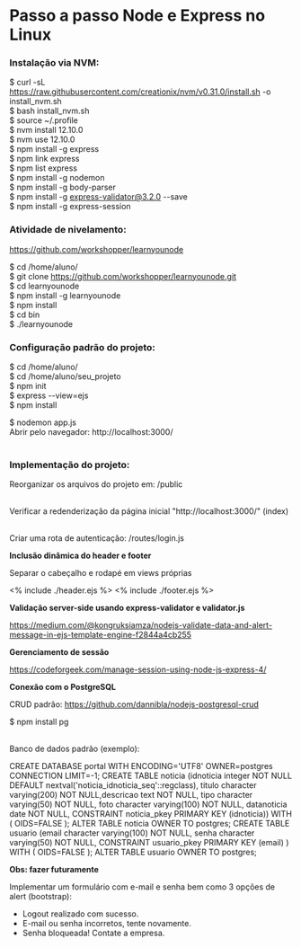 # Passo a passo Node e Express no Linux

### Instalação via NVM:

$ curl -sL https://raw.githubusercontent.com/creationix/nvm/v0.31.0/install.sh -o install_nvm.sh <br>
$ bash install_nvm.sh <br>
$ source ~/.profile <br>
$ nvm install 12.10.0 <br>
$ nvm use 12.10.0 <br>
$ npm install -g express <br>
$ npm link express <br>
$ npm list express <br>
$ npm install -g nodemon <br>
\$ npm install -g body-parser <br>
\$ npm install -g express-validator@3.2.0 --save <br>
$ npm install -g express-session

### Atividade de nivelamento:

https://github.com/workshopper/learnyounode <br>

$ cd /home/aluno/ <br>
$ git clone https://github.com/workshopper/learnyounode.git <br>
$ cd learnyounode <br>
$ npm install -g learnyounode <br>
$ npm install <br>
$ cd bin <br>
\$ ./learnyounode <br>

### Configuração padrão do projeto:

$ cd /home/aluno/ <br>
$ cd /home/aluno/seu_projeto <br>
$ npm init <br>
$ express --view=ejs <br>
\$ npm install <br>

\$ nodemon app.js <br>
Abrir pelo navegador: http://localhost:3000/ <br><br>

### Implementação do projeto:

Reorganizar os arquivos do projeto em: /public <br><br>

Verificar a redenderização da página inicial "http://localhost:3000/" (index) <br><br>

Criar uma rota de autenticação: /routes/login.js <br>

**Inclusão dinâmica do header e footer**

Separar o cabeçalho e rodapé em views próprias

<% include ./header.ejs %>
<% include ./footer.ejs %>

**Validação server-side usando express-validator e validator.js**

https://medium.com/@kongruksiamza/nodejs-validate-data-and-alert-message-in-ejs-template-engine-f2844a4cb255

**Gerenciamento de sessão**

https://codeforgeek.com/manage-session-using-node-js-express-4/

**Conexão com o PostgreSQL**

CRUD padrão: https://github.com/dannibla/nodejs-postgresql-crud <br>

$ npm install pg <br><br>

Banco de dados padrão (exemplo): <br>

CREATE DATABASE portal WITH ENCODING='UTF8' OWNER=postgres CONNECTION LIMIT=-1; CREATE TABLE noticia (idnoticia integer NOT NULL DEFAULT nextval('noticia_idnoticia_seq'::regclass), titulo character varying(200) NOT NULL,descricao text NOT NULL, tipo character varying(50) NOT NULL, foto character varying(100) NOT NULL, datanoticia date NOT NULL, CONSTRAINT noticia_pkey PRIMARY KEY (idnoticia)) WITH ( OIDS=FALSE ); ALTER TABLE noticia   OWNER TO postgres;
CREATE TABLE usuario (email character varying(100) NOT NULL, senha character varying(50) NOT NULL, CONSTRAINT usuario_pkey PRIMARY KEY (email) 
) WITH ( OIDS=FALSE ); ALTER TABLE usuario OWNER TO postgres;

**Obs: fazer futuramente**

Implementar um formulário com e-mail e senha bem como 3 opções de alert (bootstrap):

- Logout realizado com sucesso.
- E-mail ou senha incorretos, tente novamente.
- Senha bloqueada! Contate a empresa.
